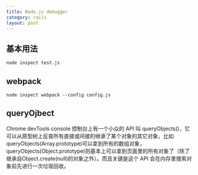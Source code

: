 ```yaml
---
title: Node.js debugger
category: rails
layout: post
---
```


## 基本用法

```shell
node inspect test.js
```

## webpack
```shell
node inspect webpack --config config.js

```

## queryOjbect

Chrome devTools console 控制台上有一个小众的 API 叫 queryObjects()，它可以从原型树上反查所有直接或间接的继承了某个对象的其它对象，比如 queryObjects(Array.prototype)可以拿到所有的数组对象，queryObjects(Object.prototype)则基本上可以拿到页面里的所有对象了（除了继承自Object.create(null)的对象之外）。而且关键是这个 API 会在内存里搜索对象前先进行一次垃圾回收。